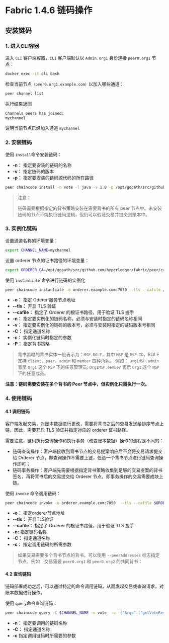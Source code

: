# Fabric 1.4.6 链码操作

## 安装链码

### 1. 进入CLI容器

进入 `CLI` 客户端容器，`CLI` 客户端默认以 `Admin.org1` 身份连接 `peer0.org1` 节点：

```sh
docker exec -it cli bash
```

检查当前节点`（peer0.org1.example.com）`以加入哪些通道：

```sh
peer channel list
```

执行结果返回

```sh
Channels peers has joined: 
mychannel
```

说明当前节点已经加入通道 `mychannel`

### 2. 安装链码

使用 `install`命令安装链码：

- **-n：** 指定要安装的链码的名称
- **-v：** 指定链码的版本
- **-p：** 指定要安装的链码源代码的所在路径

```sh
peer chaincode install -n vote -l java -v 1.0 -p /opt/gopath/src/github.com/chaincode/voting-system-contract-gradle/
```

> 注意：
>
> ​链码需要根据指定的背书策略安装在需要背书的所有 peer 节点中。未安装链码的节点不能执行链码逻辑，但仍可以验证交易并提交到账本中。

### 3. 实例化链码

设置通道名称的环境变量：

```sh
export CHANNEL_NAME=mychannel
```

设置 orderer 节点的证书路径的环境变量：

```sh
export ORDERER_CA=/opt/gopath/src/github.com/hyperledger/fabric/peer/crypto/ordererOrganizations/example.com/orderers/orderer.example.com/msp/tlscacerts/tlsca.example.com-cert.pem
```

使用 `instantiate` 命令进行链码的实例化

```sh
peer chaincode instantiate -o orderer.example.com:7050 --tls --cafile /opt/gopath/src/github.com/hyperledger/fabric/peer/crypto/ordererOrganizations/example.com/orderers/orderer.example.com/msp/tlscacerts/tlsca.example.com-cert.pem -C $CHANNEL_NAME -n vote -l java -v 1.0 -c '{"Args":["initLedger"]}' -P "OR ('Org1MSP.peer','Org2MSP.peer')"
```

- **-o：** 指定 Oderer 服务节点地址
- **--tls：** 开启 TLS 验证
- **--cafile：** 指定了 Orderer 的根证书路径，用于验证 TLS 握手
- **-n：** 指定要实例化的链码名称，必须与安装时指定的链码名称相同
- **-v：** 指定要实例化的链码的版本号，必须与安装时指定的链码版本号相同
- **-C：** 指定通道名称
- **-c：** 实例化链码时指定的参数
- **-P：** 指定背书策略

> 背书策略的背书实体一般表示为：`MSP.ROLE`，其中 `MSP` 是 `MSP ID`，ROLE 支持 `client`、`peer`、`admin` 和 `member` 四种角色。 例如： `Org1MSP.admin` 表示 `Org1` 这个 `MSP` 下的任意管理员; `Org1MSP.member` 表示 `Org1` 这个 `MSP` 下的任意成员。

**注意：链码需要安装在多个背书的 Peer 节点中，但实例化只需执行一次。**

### 4. 使用链码

#### 4.1 调用链码

客户端发起交易，对账本数据进行更改，需要将背书之后的交易发送给排序节点上链。因此，需要开启 TLS 验证并指定对应的 orderer 证书路径。

需要注意，链码执行查询操作和执行事务（改变账本数据）操作的流程是不同的：

- 链码查询操作：客户端接收到背书节点的交易提案响应后不会将交易请求提交给 Orderer 节点，即查询操作不需要上链，任选一个背书节点进行链码查询操作即可；
- 链码事务操作：客户端先需要根据指定背书策略收集到足够的交易提案的背书签名，再将背书后的交易提交给 Orderer 节点，即事务操作的交易需要成块上链。

使用 `invoke` 命令调用链码：

```sh
peer chaincode invoke -o orderer.example.com:7050  --tls --cafile $ORDERER_CA  -C $CHANNEL_NAME -n vote -c '{"Args":["projectInit","t1","test","同意","不同意","test","true","user1","user2","user3","user4","user5"]}'
```

- **-o：** 指定orderer节点地址
- **--tls：** 开启TLS验证
- **--cafile：** 指定了 Orderer 的根证书路径，用于验证 TLS 握手
- **-n:** 指定链码名称
- **-C：** 指定通道名称
- **-c：** 指定调用链码的所需参数

>​如果交易需要多个背书节点的背书，可以使用 `--peerAddresses` 标志指定节点。例如：交易需要 `peer0.org1` 和 `peer0.org2` 的共同背书：

#### 4.2 查询链码

链码部署成功之后，可以通过特定的命令调用链码，从而发起交易或查询请求，对账本数据进行操作。

使用 `query`命令查询链码：

```sh
peer chaincode query -C $CHANNEL_NAME -n vote  -c '{"Args":["getVoteResult","t1","false"]}'
```

- **-n：** 指定要调用的链码名称
- **-C：** 指定通道名称
- **-c** 指定调用链码时所需要的参数
